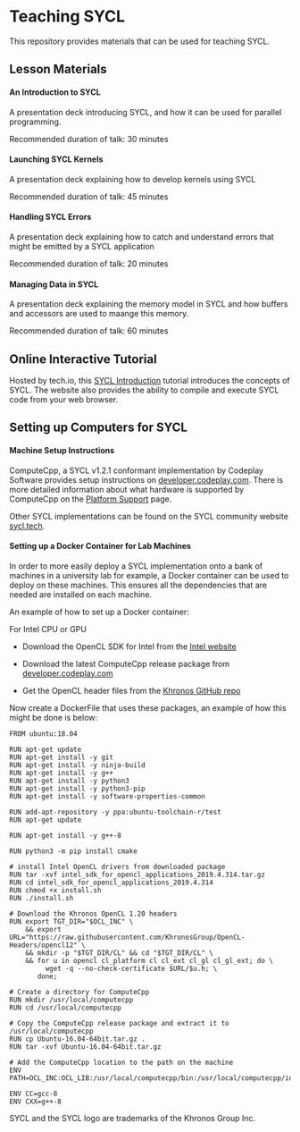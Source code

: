 # Teaching SYCL

This repository provides materials that can be used for teaching SYCL.

## Lesson Materials

#### An Introduction to SYCL

A presentation deck introducing SYCL, and how it can be used for parallel programming.

Recommended duration of talk: 30 minutes

#### Launching SYCL Kernels

A presentation deck explaining how to develop kernels using SYCL

Recommended duration of talk: 45 minutes

#### Handling SYCL Errors

A presentation deck explaining how to catch and understand errors that might be emitted by a SYCL application

Recommended duration of talk: 20 minutes

#### Managing Data in SYCL

A presentation deck explaining the memory model in SYCL and how buffers and accessors are used to maange this memory.

Recommended duration of talk: 60 minutes

## Online Interactive Tutorial

Hosted by tech.io, this [SYCL Introduction](https://tech.io/playgrounds/48226/introduction-to-sycl/introduction-to-sycl-2) tutorial introduces the concepts of SYCL. The website also provides the ability to compile and execute SYCL code from your web browser.

## Setting up Computers for SYCL

#### Machine Setup Instructions

ComputeCpp, a SYCL v1.2.1 conformant implementation by Codeplay Software provides setup instructions on [developer.codeplay.com](https://developer.codeplay.com). There is more detailed information about what hardware is supported by ComputeCpp on the [Platform Support](https://developer.codeplay.com/products/computecpp/ce/guides/platform-support) page.

Other SYCL implementations can be found on the SYCL community website [sycl.tech](https://sycl.tech).

#### Setting up a Docker Container for Lab Machines

In order to more easily deploy a SYCL implementation onto a bank of machines in a university lab for example, a Docker container can be used to deploy on these machines. This ensures all the dependencies that are needed are installed on each machine.

An example of how to set up a Docker container:

For Intel CPU or GPU
* Download the OpenCL SDK for Intel from the [Intel website](https://software.intel.com/en-us/opencl-sdk)

* Download the latest ComputeCpp release package from [developer.codeplay.com](https://developer.codeplay.com)
* Get the OpenCL header files from the [Khronos GitHub repo](https://github.com/KhronosGroup/OpenCL-Headers)

Now create a DockerFile that uses these packages, an example of how this might be done is below:

```
FROM ubuntu:18.04

RUN apt-get update
RUN apt-get install -y git
RUN apt-get install -y ninja-build
RUN apt-get install -y g++
RUN apt-get install -y python3
RUN apt-get install -y python3-pip
RUN apt-get install -y software-properties-common

RUN add-apt-repository -y ppa:ubuntu-toolchain-r/test
RUN apt-get update

RUN apt-get install -y g++-8

RUN python3 -m pip install cmake

# install Intel OpenCL drivers from downloaded package
RUN tar -xvf intel_sdk_for_opencl_applications_2019.4.314.tar.gz
RUN cd intel_sdk_for_opencl_applications_2019.4.314
RUN chmod +x install.sh
RUN ./install.sh

# Download the Khronos OpenCL 1.20 headers
RUN export TGT_DIR="$OCL_INC" \
    && export URL="https://raw.githubusercontent.com/KhronosGroup/OpenCL-Headers/opencl12" \
    && mkdir -p "$TGT_DIR/CL" && cd "$TGT_DIR/CL" \
    && for u in opencl cl_platform cl cl_ext cl_gl cl_gl_ext; do \
         wget -q --no-check-certificate $URL/$u.h; \
       done;

# Create a directory for ComputeCpp
RUN mkdir /usr/local/computecpp
RUN cd /usr/local/computecpp

# Copy the ComputeCpp release package and extract it to /usr/local/computecpp
RUN cp Ubuntu-16.04-64bit.tar.gz . 
RUN tar -xvf Ubuntu-16.04-64bit.tar.gz

# Add the ComputeCpp location to the path on the machine
ENV PATH=OCL_INC:OCL_LIB:/usr/local/computecpp/bin:/usr/local/computecpp/include:/usr/local/computecpp/lib:${PATH}

ENV CC=gcc-8
ENV CXX=g++-8
```

SYCL and the SYCL logo are trademarks of the Khronos Group Inc.